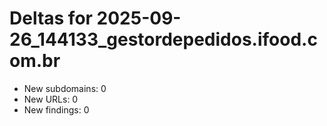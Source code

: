 # Deltas for 2025-09-26_144133_gestordepedidos.ifood.com.br
- New subdomains: 0
- New URLs: 0
- New findings: 0

